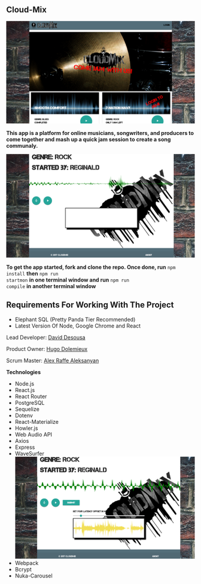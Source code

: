 ## Cloud-Mix

![screenshot](public/images/SplashPage.png)
  
<b>This app is a platform for online musicians, songwriters, and producers to come together and mash up a quick jam session to create a song communaly.</b>

![screenshot](public/images/JamView.png)


<b>To get the app started, fork and clone the repo. Once done, run</b>
<code>npm install</code> <b>then</b>
<code>npm run startmon</code> <b>in one terminal window
and run</b> <code>npm run compile</code> <b>in another terminal window</b>

## Requirements For Working With The Project

- Elephant SQL (Pretty Panda Tier Recommended)
- Latest Version Of Node, Google Chrome and React

Lead Developer: <a href="https://www.github.com/dsousadev">David Desousa</a>

Product Owner: <a href="https://www.github.com/Hugodol">Hugo Dolemieux</a>

Scrum Master: <a href="http://alex1100.software">Alex Raffe Aleksanyan</a>


<b>Technologies</b>
- Node.js
- React.js
- React Router
- PostgreSQL
- Sequelize
- Dotenv
- React-Materialize
- Howler.js
- Web Audio API
- Axios
- Express
- WaveSurfer
![screenshot](public/images/JamSubmitted.png)
- Webpack
- Bcrypt
- Nuka-Carousel
